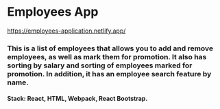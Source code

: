 # Employees App
<a href="https://employees-application.netlify.app/">https://employees-application.netlify.app/</a>
<h3>This is a list of employees that allows you to add and remove employees, as well as mark them for promotion. It also has sorting by salary and sorting of employees marked for promotion. In addition, it has an employee search feature by name.</h3>
<h4>Stack: React, HTML, Webpack, React Bootstrap.</h4>
